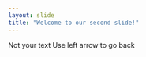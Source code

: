 ```yaml
---
layout: slide
title: "Welcome to our second slide!"
---
```

Not your text
Use left arrow to go back
